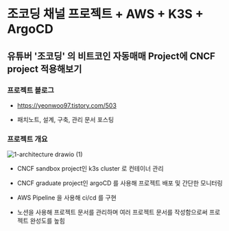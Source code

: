# 조코딩 채널 프로젝트 + AWS + K3S + ArgoCD
## 유튜버 '조코딩' 의 비트코인 자동매매 Project에 CNCF project 적용해보기

### 프로젝트 블로그
- <https://yeonwoo97.tistory.com/503>

- 패치노트, 설계, 구축, 관리 문서 포스팅

### 프로젝트 개요

![1-architecture drawio (1)](https://github.com/cyaninn-entj/github-pyupbit-autotrade-with-aws-v2/assets/83701837/57811db6-f644-4243-89e5-0db43dab13e4)

- CNCF sandbox project인 k3s cluster 로 컨테이너 관리

- CNCF graduate project인 argoCD 를 사용해 프로젝트 배포 및 간단한 모니터링

- AWS Pipeline 을 사용해 ci/cd 를 구현

- 노션을 사용해 프로젝트 문서를 관리하며 여러 프로젝트 문서를 작성함으로써 프로젝트 완성도를 높힘